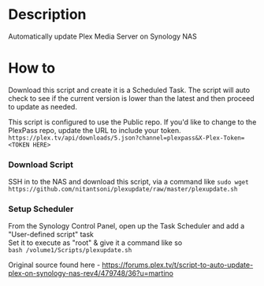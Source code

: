 # Description
Automatically update Plex Media Server on Synology NAS

# How to
Download this script and create it is a Scheduled Task. The script will auto check to see if the current version is lower than the latest and then proceed to update as needed.

This script is configured to use the Public repo. If you'd like to change to the PlexPass repo, update the URL to include your token. `https://plex.tv/api/downloads/5.json?channel=plexpass&X-Plex-Token=<TOKEN HERE>`

### Download Script
SSH in to the NAS and download this script, via a command like `sudo wget https://github.com/nitantsoni/plexupdate/raw/master/plexupdate.sh`  

### Setup Scheduler
From the Synology Control Panel, open up the Task Scheduler and add a "User-defined script" task  
Set it to execute as "root" & give it a command like so  
`bash /volume1/Scripts/plexupdate.sh`  

Original source found here - https://forums.plex.tv/t/script-to-auto-update-plex-on-synology-nas-rev4/479748/36?u=martino
